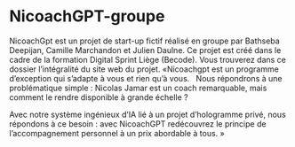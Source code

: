 # NicoachGPT-groupe

NicoachGpt est un projet de start-up fictif réalisé en groupe par Bathseba Deepijan, Camille Marchandon et Julien Daulne. 
Ce projet est créé dans le cadre de la formation Digital Sprint Liège (Becode).
Vous trouverez dans ce dossier l’intégralité du site web du projet. 
«Nicoachgpt est un programme d’exception qui s’adapte à vous et rien qu’à vous.  
Nous répondrons à une problématique simple : Nicolas Jamar est un coach remarquable, mais comment le rendre disponible à grande échelle ?

Avec notre système ingénieux d’IA lié à un projet d’hologramme privé, nous répondons à ce besoin : avec NicoachGPT redécouvrez le principe de l’accompagnement personnel à un prix abordable à tous. »
